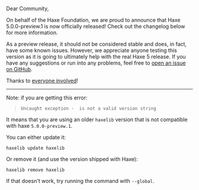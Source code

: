 
Dear Community,

On behalf of the Haxe Foundation, we are proud to announce that Haxe
5.0.0-preview.1 is now officially released! Check out the changelog below for more information.

As a preview release, it should not be considered stable and does, in fact, have
some known issues. However, we appreciate anyone testing this version as it is
going to ultimately help with the real Haxe 5 release. If you have any suggestions or run into any problems, feel free to [open an issue on GitHub](https://github.com/HaxeFoundation/haxe/issues).

Thanks to [everyone involved](https://github.com/HaxeFoundation/haxe/graphs/contributors?from=4%2F5%2F2023&to=7%2F4%2F2025)!

---

Note: if you are getting this error:
> `Uncaught exception -  is not a valid version string`

It means that you are using an older `haxelib` version that is not compatible with haxe `5.0.0-preview.1`.

You can either update it:
```
haxelib update haxelib
```

Or remove it (and use the version shipped with Haxe):
```
haxelib remove haxelib
```

If that doesn't work, try running the command with `--global`.
